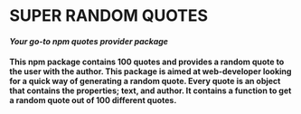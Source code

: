 <h1><bold>SUPER RANDOM QUOTES</bold></h1>

<h4><i>Your go-to npm quotes provider package</i><h4>

This npm package contains 100 quotes and provides a random quote to the user with the author. This package is aimed at web-developer looking for a quick way of generating a random quote. Every quote is an object that contains the properties; text, and author. 
It contains a function to get a random quote out of 100 different quotes. 

